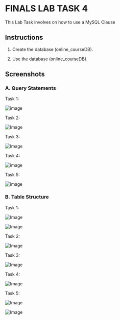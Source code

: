 # FINALS LAB TASK 4
This Lab Task involves on how to use a MySQL Clause 

## Instructions

1. Create the database (online_courseDB).
   
2. Use the database (online_courseDB).



## Screenshots
### A. Query Statements

Task 1: 

![image](https://github.com/user-attachments/assets/456b1a00-2dba-43c0-a559-cd2dbf4fd5ec)

Task 2:

![Image](https://github.com/user-attachments/assets/d928e537-c495-415d-a018-26cfcda210b9)

Task 3:

![Image](https://github.com/user-attachments/assets/8c98fa2a-0f2b-4e14-889f-86d410d0725e)

Task 4:

![image](https://github.com/user-attachments/assets/a222a596-b17e-4f4f-aa64-f809a36dd94c)

Task 5:

![image](https://github.com/user-attachments/assets/3e5065b8-1911-49b5-a15a-1761137bc713)


### B. Table Structure

Task 1:

![Image](https://github.com/user-attachments/assets/39e0f910-e5bd-4b3f-b4ec-4f1325a9e9de)

![Image](https://github.com/user-attachments/assets/7c8827e4-acab-4fee-96b7-642a6d19ee29)

Task 2:

![Image](https://github.com/user-attachments/assets/766e301d-7fb4-4706-90e9-afd38f3b3881)

Task 3:

![Image](https://github.com/user-attachments/assets/91f71514-b749-43ef-8ace-6bfb56150243)

Task 4:

![Image](https://github.com/user-attachments/assets/02613684-2942-4c33-8a1c-bc8cee36af67)

Task 5:

![Image](https://github.com/user-attachments/assets/757cf35a-9ea1-446b-a8d2-d88d30416917)

![Image](https://github.com/user-attachments/assets/2d4d8747-bb72-4403-8dad-5535927e690d)
